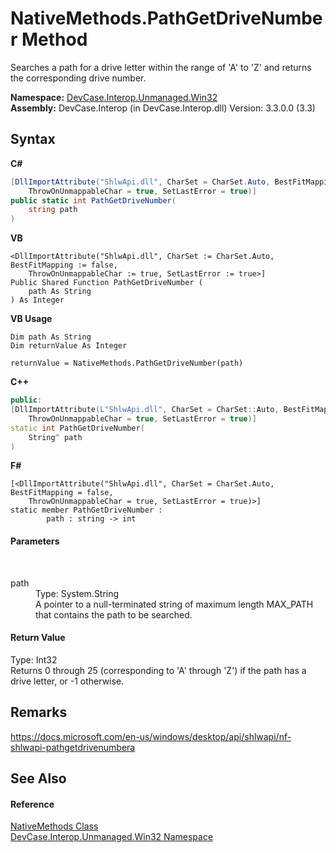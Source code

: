 # NativeMethods.PathGetDriveNumber Method 
 

Searches a path for a drive letter within the range of 'A' to 'Z' and returns the corresponding drive number.

**Namespace:**&nbsp;<a href="N_DevCase_Interop_Unmanaged_Win32">DevCase.Interop.Unmanaged.Win32</a><br />**Assembly:**&nbsp;DevCase.Interop (in DevCase.Interop.dll) Version: 3.3.0.0 (3.3)

## Syntax

**C#**<br />
``` C#
[DllImportAttribute("ShlwApi.dll", CharSet = CharSet.Auto, BestFitMapping = false, 
	ThrowOnUnmappableChar = true, SetLastError = true)]
public static int PathGetDriveNumber(
	string path
)
```

**VB**<br />
``` VB
<DllImportAttribute("ShlwApi.dll", CharSet := CharSet.Auto, BestFitMapping := false, 
	ThrowOnUnmappableChar := true, SetLastError := true>]
Public Shared Function PathGetDriveNumber ( 
	path As String
) As Integer
```

**VB Usage**<br />
``` VB Usage
Dim path As String
Dim returnValue As Integer

returnValue = NativeMethods.PathGetDriveNumber(path)
```

**C++**<br />
``` C++
public:
[DllImportAttribute(L"ShlwApi.dll", CharSet = CharSet::Auto, BestFitMapping = false, 
	ThrowOnUnmappableChar = true, SetLastError = true)]
static int PathGetDriveNumber(
	String^ path
)
```

**F#**<br />
``` F#
[<DllImportAttribute("ShlwApi.dll", CharSet = CharSet.Auto, BestFitMapping = false, 
	ThrowOnUnmappableChar = true, SetLastError = true)>]
static member PathGetDriveNumber : 
        path : string -> int 

```


#### Parameters
&nbsp;<dl><dt>path</dt><dd>Type: System.String<br />A pointer to a null-terminated string of maximum length MAX_PATH that contains the path to be searched.</dd></dl>

#### Return Value
Type: Int32<br />Returns 0 through 25 (corresponding to 'A' through 'Z') if the path has a drive letter, or -1 otherwise.

## Remarks
<a href="https://docs.microsoft.com/en-us/windows/desktop/api/shlwapi/nf-shlwapi-pathgetdrivenumbera" target="_blank">https://docs.microsoft.com/en-us/windows/desktop/api/shlwapi/nf-shlwapi-pathgetdrivenumbera</a>

## See Also


#### Reference
<a href="T_DevCase_Interop_Unmanaged_Win32_NativeMethods">NativeMethods Class</a><br /><a href="N_DevCase_Interop_Unmanaged_Win32">DevCase.Interop.Unmanaged.Win32 Namespace</a><br />